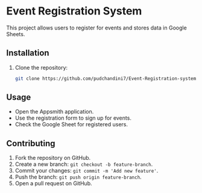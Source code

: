 # Event Registration System
This project allows users to register for events and stores data in Google Sheets.

## Installation
1. Clone the repository:
   ```bash
   git clone https://github.com/pudchandini7/Event-Registration-system.git

## Usage
- Open the Appsmith application.
- Use the registration form to sign up for events.
- Check the Google Sheet for registered users.

## Contributing
1. Fork the repository on GitHub.
2. Create a new branch: `git checkout -b feature-branch`.
3. Commit your changes: `git commit -m 'Add new feature'`.
4. Push the branch: `git push origin feature-branch`.
5. Open a pull request on GitHub.
